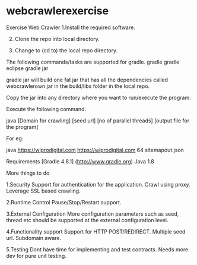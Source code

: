 # webcrawlerexercise
Exercise Web Crawler
1.Install the required software.

2. Clone the repo into local directory.

3. Change to (cd to) the local repo directory.

The following commands/tasks are supported for gradle.
    gradle
    gradle eclipse
    gradle jar

gradle jar will build one fat jar that has all the dependencies called webcrawlerown.jar in the build/libs folder in the local repo.

Copy the jar into any directory where you want to run/execute the program.

Execute the following command.

java [Domain for crawling] [seed url] [no of parallel threads] [output file for the program]

For eg:

java https://wiprodigital.com https://wiprodigital.com 64 sitemapout.json

Requirements
[Gradle 4.8.1] (http://www.gradle.org)
Java 1.8

More things to do
  
  1.Security
    Support for authentication for the application.
    Crawl using proxy.
    Leverage SSL based crawling.

  2.Runtime Control
    Pause/Stop/Restart support.

  3.External Configuration
    More configuration parameters such as seed, thread etc should be supported at the external configuration level.

  4.Functionality support
    Support for HTTP POST/REDIRECT.
    Multiple seed url.
    Subdomain aware.

  5.Testing 
    Dont have time for implementing and test contracts. Needs more dev for pure unit testing.

